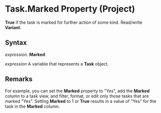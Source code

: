 
# Task.Marked Property (Project)

 **True** if the task is marked for further action of some kind. Read/write **Variant**.


## Syntax

 _expression_. **Marked**

 _expression_ A variable that represents a **Task** object.


## Remarks

For example, you can set the  **Marked** property to "Yes", add the **Marked** column to a task view, and filter, format, or edit only those tasks that are marked "Yes". Setting **Marked** to 1 or **True** results in a value of "Yes" for the task in the **Marked** column.

